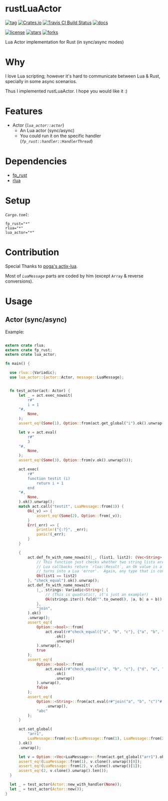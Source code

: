 # rustLuaActor

[![tag](https://img.shields.io/github/tag/TeaEntityLab/rustLuaActor.svg)](https://github.com/TeaEntityLab/rustLuaActor)
[![Crates.io](https://img.shields.io/crates/d/lua_actor.svg)](https://crates.io/crates/lua_actor)
[![Travis CI Build Status](https://api.travis-ci.org/TeaEntityLab/rustLuaActor.svg?branch=master)](https://travis-ci.org/TeaEntityLab/rustLuaActor)
[![docs](https://img.shields.io/badge/docs-online-5023dd.svg)](https://docs.rs/lua_actor/)

[![license](https://img.shields.io/github/license/TeaEntityLab/rustLuaActor.svg?style=social&label=License)](https://github.com/TeaEntityLab/rustLuaActor)
[![stars](https://img.shields.io/github/stars/TeaEntityLab/rustLuaActor.svg?style=social&label=Stars)](https://github.com/TeaEntityLab/rustLuaActor)
[![forks](https://img.shields.io/github/forks/TeaEntityLab/rustLuaActor.svg?style=social&label=Fork)](https://github.com/TeaEntityLab/rustLuaActor)

Lua Actor implementation for Rust (in sync/async modes)

# Why

I love Lua scripting; however it's hard to communicate between Lua & Rust, specially in some async scenarios.

Thus I implemented rustLuaActor. I hope you would like it :)

# Features

* Actor (*`lua_actor::actor`*)
  * An Lua actor (sync/async)
  * You could run it on the specific handler (*`fp_rust::handler::HandlerThread`*)

# Dependencies

* [fp_rust](https://crates.io/crates/fp_rust)
* [rlua](https://crates.io/crates/rlua)

# Setup

*`Cargo.toml`*:

```
fp_rust="*"
rlua="*"
lua_actor="*"
```

# Contribution

Special Thanks to [poga's actix-lua](https://github.com/poga/actix-lua).

Most of *`LuaMessage`* parts are coded by him (except `Array` & reverse conversions).

# Usage

## Actor (sync/async)

Example:
```rust

extern crate rlua;
extern crate fp_rust;
extern crate lua_actor;

fn main() {

  use rlua::{Variadic};
  use lua_actor::{actor::Actor, message::LuaMessage};


  fn test_actor(act: Actor) {
      let _ = act.exec_nowait(
          r#"
          i = 1
      "#,
          None,
      );
      assert_eq!(Some(1), Option::from(act.get_global("i").ok().unwrap()));

      let v = act.eval(
          r#"
          3
      "#,
          None,
      );
      assert_eq!(Some(3), Option::from(v.ok().unwrap()));

      act.exec(
          r#"
          function testit (i)
              return i + 1
          end
      "#,
          None,
      ).ok().unwrap();
      match act.call("testit", LuaMessage::from(1)) {
          Ok(_v) => {
              assert_eq!(Some(2), Option::from(_v));
          }
          Err(_err) => {
              println!("{:?}", _err);
              panic!(_err);
          }
      }

      {
          act.def_fn_with_name_nowait(|_, (list1, list2): (Vec<String>, Vec<String>)| {
              // This function just checks whether two string lists are equal, and in an inefficient way.
              // Lua callbacks return `rlua::Result`, an Ok value is a normal return, and an Err return
              // turns into a Lua 'error'.  Again, any type that is convertible to lua may be returned.
              Ok(list1 == list2)
          }, "check_equal").ok().unwrap();
          act.def_fn_with_name_nowait(
              |_, strings: Variadic<String>| {
                  // (This is quadratic!, it's just an example!)
                  Ok(strings.iter().fold("".to_owned(), |a, b| a + b))
              },
              "join",
          ).ok()
          .unwrap();
          assert_eq!(
              Option::<bool>::from(
                  act.eval(r#"check_equal({"a", "b", "c"}, {"a", "b", "c"})"#, None)
                      .ok()
                      .unwrap()
              ).unwrap(),
              true
          );
          assert_eq!(
              Option::<bool>::from(
                  act.eval(r#"check_equal({"a", "b", "c"}, {"d", "e", "f"})"#, None)
                      .ok()
                      .unwrap()
              ).unwrap(),
              false
          );
          assert_eq!(
              Option::<String>::from(act.eval(r#"join("a", "b", "c")"#, None).ok().unwrap())
                  .unwrap(),
              "abc"
          );
      }

      act.set_global(
          "arr1",
          LuaMessage::from(vec![LuaMessage::from(1), LuaMessage::from(2)]),
      ).ok()
      .unwrap();

      let v = Option::<Vec<LuaMessage>>::from(act.get_global("arr1").ok().unwrap());
      assert_eq!(LuaMessage::from(1), v.clone().unwrap()[0]);
      assert_eq!(LuaMessage::from(2), v.clone().unwrap()[1]);
      assert_eq!(2, v.clone().unwrap().len());
  }

  let _ = test_actor(Actor::new_with_handler(None));
  let _ = test_actor(Actor::new());
}

```
